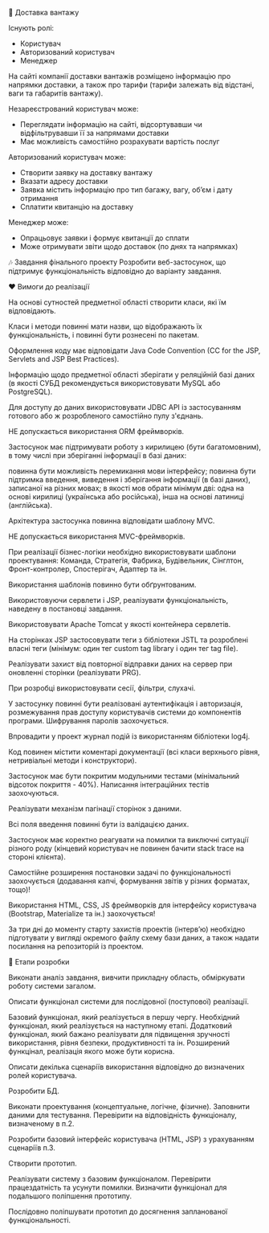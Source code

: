 🎵 Доставка вантажу


Існують ролі:
- Користувач
- Авторизований користувач
- Менеджер


На сайті компанії доставки вантажів розміщено інформацію про напрямки доставки, а також про тарифи (тарифи залежать від відстані, ваги та габаритів вантажу).

Незареєстрований користувач може:
- Переглядати інформацію на сайті, відсортувавши чи відфільтрувавши її за напрямами доставки
- Має можливість самостійно розрахувати вартість послуг



Авторизований користувач може:
- Створити заявку на доставку вантажу
- Вказати адресу доставки
- Заявка містить інформацію про тип багажу, вагу, об’єм і дату отримання
- Сплатити квитанцію на доставку



Менеджер може:
- Опрацьовує заявки і формує квитанції до сплати
- Може отримувати звіти щодо доставок (по днях та напрямках)





🎶 Завдання фінального проекту
Розробити веб-застосунок, що підтримує функціональність відповідно до варіанту завдання.

❤ Вимоги до реалізації


На основі сутностей предметної області створити класи, які їм відповідають.


Класи і методи повинні мати назви, що відображають їх функціональність, і повинні бути рознесені по пакетам.


Оформлення коду має відповідати Java Code Convention (CC for the JSP, Servlets and JSP Best Practices).


Інформацію щодо предметної області зберігати у реляційній базі даних (в якості СУБД рекомендується використовувати MySQL або PostgreSQL).


Для доступу до даних використовувати JDBC API із застосуванням готового або ж розробленого самостійно пулу з'єднань.



НЕ допускається використання ORM фреймворків.



Застосунок має підтримувати роботу з кирилицею (бути багатомовним), в тому числі при зберіганні інформації в базі даних:

повинна бути можливість перемикання мови інтерфейсу;
повинна бути підтримка введення, виведення і зберігання інформації (в базі даних), записаної на різних мовах;
в якості мов обрати мінімум дві: одна на основі кирилиці (українська або російська), інша на основі латиниці (англійська).



Архітектура застосунка повинна відповідати шаблону MVC.



НЕ допускається використання MVC-фреймворків.


При реалізації бізнес-логіки необхідно використовувати шаблони проектування: Команда, Стратегія, Фабрика, Будівельник, Сінглтон, Фронт-контролер, Спостерігач, Адаптер та ін.


Використання шаблонів повинно бути обґрунтованим.



Використовуючи сервлети і JSP, реалізувати функціональність, наведену в постановці завдання.


Використовувати Apache Tomcat у якості контейнера сервлетів.


На сторінках JSP застосовувати теги з бібліотеки JSTL та розроблені власні теги (мінімум: один тег custom tag library і один тег tag file).


Реалізувати захист від повторної відправки даних на сервер при оновленні сторінки (реалізувати PRG).


При розробці використовувати сесії, фільтри, слухачі.


У застосунку повинні бути реалізовані аутентифікація і авторизація, розмежування прав доступу користувачів системи до компонентів програми. Шифрування паролів заохочується.


Впровадити у проект журнал подій із використанням бібліотеки log4j.


Код повинен містити коментарі документації (всі класи верхнього рівня, нетривіальні методи і конструктори).


Застосунок має бути покритим модульними тестами (мінімальний відсоток покриття - 40%). Написання інтеграційних тестів заохочуються.


Реалізувати механізм пагінації сторінок з даними.


Всі поля введення повинні бути із валідацією даних.


Застосунок має коректно реагувати на помилки та виключні ситуації різного роду (кінцевий користувач не повинен бачити stack trace на стороні клієнта).


Самостійне розширення постановки задачі по функціональності заохочується (додавання капчі, формування звітів у різних форматах, тощо)!


Використання HTML, CSS, JS фреймворків для інтерфейсу користувача (Bootstrap, Materialize та ін.) заохочується!



За три дні до моменту старту захистів проектів (інтерв’ю) необхідно підготувати у вигляді окремого файлу схему бази даних, а також надати посилання на репозиторій із проектом.


💚 Етапи розробки


Виконати аналіз завдання, вивчити прикладну область, обміркувати роботу системи загалом.


Описати функціонал системи для послідовної (поступової) реалізації.

Базовий функціонал, який реалізується в першу чергу.
Необхідний функціонал, який реалізується на наступному етапі.
Додатковий функціонал, який бажано реалізувати для підвищення зручності використання, рівня безпеки, продуктивності та ін.
Розширений функцінал, реалізація якого може бути корисна.



Описати декілька сценаріїв використання відповідно до визначених ролей користувача.


Розробити БД.

Виконати проектування (концептуальне, логічне, фізичне).
Заповнити даними для тестування.
Перевірити на відповідність функціоналу, визначеному в п.2.



Розробити базовий інтерфейс користувача (HTML, JSP) з урахуванням сценаріїв п.3.


Створити прототип.

Реалізувати систему з базовим функціоналом.
Перевірити працездатність та усунути помилки.
Визначити функціонал для подальшого поліпшення прототипу.



Послідовно поліпшувати прототип до досягнення запланованої функціональності.
